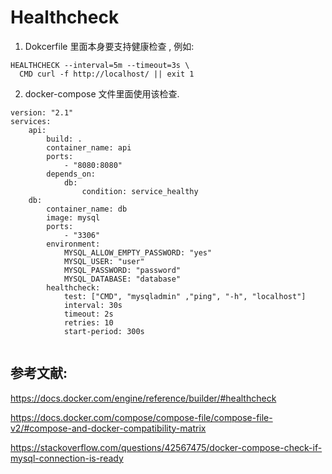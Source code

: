 Healthcheck
==

1.  Dokcerfile 里面本身要支持健康检查 , 例如:

```
HEALTHCHECK --interval=5m --timeout=3s \
  CMD curl -f http://localhost/ || exit 1
```


2.  docker-compose 文件里面使用该检查.

```
version: "2.1"
services:
    api:
        build: .
        container_name: api
        ports:
            - "8080:8080"
        depends_on:
            db:
                condition: service_healthy
    db:
        container_name: db
        image: mysql
        ports:
            - "3306"
        environment:
            MYSQL_ALLOW_EMPTY_PASSWORD: "yes"
            MYSQL_USER: "user"
            MYSQL_PASSWORD: "password"
            MYSQL_DATABASE: "database"
        healthcheck:
            test: ["CMD", "mysqladmin" ,"ping", "-h", "localhost"]
			interval: 30s
            timeout: 2s
            retries: 10
			start-period: 300s
	  
```


参考文献:
--

https://docs.docker.com/engine/reference/builder/#healthcheck


https://docs.docker.com/compose/compose-file/compose-file-v2/#compose-and-docker-compatibility-matrix


https://stackoverflow.com/questions/42567475/docker-compose-check-if-mysql-connection-is-ready